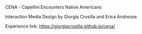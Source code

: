 CENA - Capellini Encounters Native Americans

Interaction Media Design by Giorgia Crosilla and Erica Andreose

Experience link: https://giorgiacrosilla.github.io/cena/
